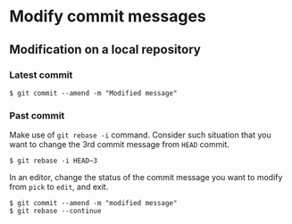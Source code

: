 # Modify commit messages

## Modification on a local repository

### Latest commit
```
$ git commit --amend -m "Modified message"
```

### Past commit

Make use of `git rebase -i` command.
Consider such situation that you want to change the 3rd commit message from `HEAD` commit. 
```
$ git rebase -i HEAD~3
```
In an editor, change the status of the commit message you want to modify from `pick` to `edit`, and exit.
```
$ git commit --amend -m "modified message"
$ git rebase --continue
```
